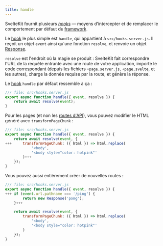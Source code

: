 ```yaml
---
title: handle
---
```


SvelteKit fournit plusieurs <span class="vo">[_hooks_](SVELTE_SITE_URL/docs/sveltejs#hook)</span> — moyens d'intercepter et de remplacer le comportement par défaut du <span class="vo">[framework](SVELTE_SITE_URL/docs/web#framework)</span>.

Le <span class="vo">[hook](SVELTE_SITE_URL/docs/sveltejs#hook)</span> le plus simple est `handle`, qui appartient à `src/hooks.server.js`. Il reçoit un objet `event` ainsi qu'une fonction `resolve`, et renvoie un objet [Response](https://developer.mozilla.org/fr/docs/Web/API/Response).

`resolve` est l'endroit où la magie se produit : SvelteKit fait correspondre l'URL de la requête entrante avec une route de votre application, importe le code correspondant (depuis les fichiers `+page.server.js`, `+page.svelte`, et les autres), charge la donnée requise par la route, et génère la réponse.

Le <span class="vo">[hook](SVELTE_SITE_URL/docs/sveltejs#hook)</span> `handle` par défaut ressemble à ça :

```js
/// file: src/hooks.server.js
export async function handle({ event, resolve }) {
	return await resolve(event);
}
```

Pour les pages (et non les [routes d'API](get-handlers)), vous pouvez modifier le HTML généré avec `transformPageChunk` :

```js
/// file: src/hooks.server.js
export async function handle({ event, resolve }) {
	return await resolve(event, {
+++		transformPageChunk: ({ html }) => html.replace(
			'<body',
			'<body style="color: hotpink"'
		)+++
	});
}
```

Vous pouvez aussi entièrement créer de nouvelles routes :

```js
/// file: src/hooks.server.js
export async function handle({ event, resolve }) {
+++	if (event.url.pathname === '/ping') {
		return new Response('pong');
	}+++

	return await resolve(event, {
		transformPageChunk: ({ html }) => html.replace(
			'<body',
			'<body style="color: hotpink"'
		)
	});
}
```
